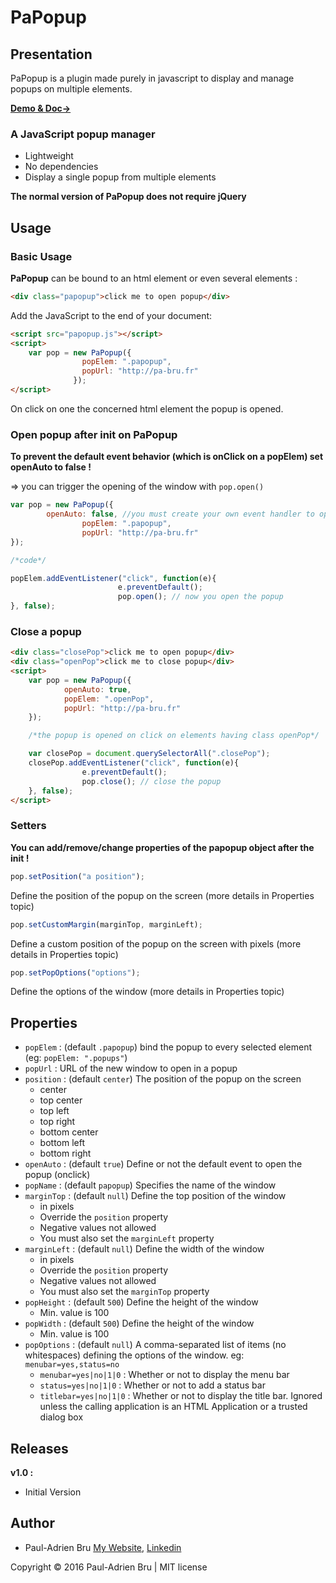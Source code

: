 # PaPopup

## Presentation

PaPopup is a plugin made purely in javascript to display and manage popups on multiple elements.

[**Demo & Doc→**][papopup]

### A JavaScript popup manager

* Lightweight
* No dependencies
* Display a single popup from multiple elements

**The normal version of PaPopup does not require jQuery**

## Usage

### Basic Usage

**PaPopup** can be bound to an html element or even several elements :

```html
<div class="papopup">click me to open popup</div>
```

Add the JavaScript to the end of your document:

```html
<script src="papopup.js"></script>
<script>
    var pop = new PaPopup({
                popElem: ".papopup",
                popUrl: "http://pa-bru.fr"
              });
</script>
```

On click on one the concerned html element the popup is opened.

### Open popup after init on PaPopup

**To prevent the default event behavior (which is onClick on a popElem) set openAuto to false !**

=> you can trigger the opening of the window with `pop.open()`

```javascript
var pop = new PaPopup({
		openAuto: false, //you must create your own event handler to open the popup 
                popElem: ".papopup",
                popUrl: "http://pa-bru.fr"
});

/*code*/

popElem.addEventListener("click", function(e){
                        e.preventDefault();
                        pop.open(); // now you open the popup
}, false);
```

### Close a popup

```html
<div class="closePop">click me to open popup</div>
<div class="openPop">click me to close popup</div>
<script>
	var pop = new PaPopup({
			openAuto: true,
			popElem: ".openPop",
			popUrl: "http://pa-bru.fr"
	});

	/*the popup is opened on click on elements having class openPop*/

	var closePop = document.querySelectorAll(".closePop");
	closePop.addEventListener("click", function(e){
				e.preventDefault();
				pop.close(); // close the popup
	}, false);
</script>
```

### Setters

**You can add/remove/change properties of the papopup object after the init !**

```javascript
pop.setPosition("a position");
```
Define the position of the popup on the screen (more details in Properties topic)

```javascript
pop.setCustomMargin(marginTop, marginLeft);
```
Define a custom position of the popup on the screen with pixels (more details in Properties topic)

```javascript
pop.setPopOptions("options");
```
Define the options of the window (more details in Properties topic)


## Properties

* `popElem` : (default `.papopup`) bind the popup to every selected element (eg: `popElem: ".popups"`)
* `popUrl` : URL of the new window to open in a popup
* `position` : (default `center`) The position of the popup on the screen
  * center
  * top center
  * top left
  * top right
  * bottom center
  * bottom left
  * bottom right
* `openAuto` : (default `true`) Define or not the default event to open the popup (onclick)
* `popName` : (default `papopup`) Specifies the name of the window
* `marginTop` : (default `null`) Define the top position of the window
  * in pixels
  * Override the `position` property
  * Negative values not allowed
  * You must also set the `marginLeft` property
* `marginLeft` : (default `null`) Define the width of the window
  * in pixels
  * Override the `position` property
  * Negative values not allowed
  * You must also set the `marginTop` property
* `popHeight` : (default `500`) Define the height of the window
  * Min. value is 100
* `popWidth` : (default `500`) Define the height of the window
  * Min. value is 100
* `popOptions` : (default `null`) A comma-separated list of items (no whitespaces) defining the options of the window. 
  eg: `menubar=yes,status=no`
  * `menubar=yes|no|1|0` : Whether or not to display the menu bar
  * `status=yes|no|1|0` : Whether or not to add a status bar
  * `titlebar=yes|no|1|0` : Whether or not to display the title bar. Ignored unless the calling application is an HTML Application or a trusted dialog box


## Releases

**v1.0 :**
* Initial Version


## Author

* Paul-Adrien Bru [My Website][portfolio], [Linkedin][linkedin]

Copyright © 2016 Paul-Adrien Bru | MIT license

  [portfolio]: http://pa-bru.fr "Visit My Portfolio"  
  [linkedin]: https://fr.linkedin.com/in/pauladrienbru "Visit My Linkedin"
  [papopup]: https://pa-bru.github.io/PaPopup/ "Demo and Doc of PaPopup"
